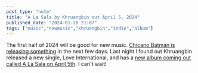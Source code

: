 ```yaml
---
post_type: "note" 
title: "A La Sala by Khruangbin out April 5, 2024"
published_date: "2024-01-20 21:07"
tags: ["music","newmusic","khruangbin","indie","album"]
---
```


The first half of 2024 will be good for new music. [Chicano Batman is releasing something](/responses/chicano-batman-fly-01-2024) in the next few days. Last night I found out Khruangbin released a new single, Love International, and has a [new album coming out called A La Sala on April 5th](https://khruangbin.bandcamp.com/album/a-la-sala). I can't wait!